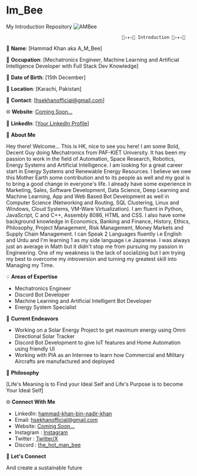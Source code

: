 # Im_Bee
My Introduction Repository
![AMBee](https://github.com/Hammad-Khan-aka-Ansar-Malik/Im_Bee/assets/59333482/a0d6e49d-f249-46e8-88f1-80446b8b005a)

                                                🌟✧✦✧🌟 Introduction 🌟✧✦✧🌟
📜 **Name**: [Hammad Khan aka A_M_Bee]

🏢 **Occupation**: [Mechatronics Engineer, Machine Learning and Artificial Intelligence Developer with Full Stack Dev Knowledge]

📆 **Date of Birth**: [15th December]

📍 **Location**: [Karachi, Pakistan]

📧 **Contact**: [hsekhanofficial@gmail.com]

🌐 **Website**: [Coming Soon...](https://the-hot-man-bee.carrd.co/)

📱 **LinkedIn**: [[Your LinkedIn Profile](https://pk.linkedin.com/in/hammad-khan-bin-nadir-khan)]

📖 **About Me**

Hey there! Welcome... This is HK, nice to see you here!
I am some Bold, Decent Guy doing Mechatronics from PAF-KIET University. It has been my passion to work in the field of Automation, Space Research, Robotics, Energy Systems and Artificial Intelligence.
I am looking for a great career start in Energy Systems and Renewable Energy Resources. I believe we owe this Mother Earth some contribution and to its people as well and my goal is to bring a good change in everyone's life.
I already have some experience in Marketing, Sales, Software Development, Data Science, Deep Learning and Machine Learning, App and Web Based Bot Development as well in Computer Science (Networking and Routing, SQL Clustering, Linux and Windows, Cloud Systems, VM-Ware Virtualization). I am fluent in Python, JavaScript, C and C++, Assembly 8086, HTML and CSS. I also have some background knowledge in Economics, Banking and Finance, History, Ethics, Philosophy, Project Management, Risk Management, Money Markets and Supply Chain Management.
I can Speak 2 Languages fluently i.e English and Urdu and I'm learning 1 as my side language i.e Japanese. I was always just an average in Math but it didn't stop me from pursuing my passion in Engineering. One of my weakness is the lack of socializing but I am trying my best to overcome my introversion and turning my greatest skill into Managing my Time.

💡 **Areas of Expertise**

- Mechatronics Engineer
- Discord Bot Developer
- Machine Learning and Artificial Intelligent Bot Developer
- Energy System Specialist

🌱 **Current Endeavors**

- Working on a Solar Energy Project to get maximum energy using Omni Directional Solar Tracker
- Discord Bot Development to give IoT features and Home Automation using friendly UI
- Working with PIA as an Internee to learn how Commercial and Military Aircrafts are manufactured and deployed

🌟 **Philosophy**

[Life's Meaning is to Find your Ideal Self and Life's Purpose is to become Your Ideal Self]

🌐 **Connect With Me**

- LinkedIn: [hammad-khan-bin-nadir-khan](https://pk.linkedin.com/in/hammad-khan-bin-nadir-khan)
- Email: hsekhanofficial@gmail.com
- Website: [Coming Soon...](https://the-hot-man-bee.carrd.co/)
- Instagram : [Instagram](https://www.instagram.com/the_hot_man_bee/)
- Twitter : [Twitter/X](https://twitter.com/A_M_Bee?t=WgsRD24u0HeSJs9D38KkBw&s=09)
- Discord : [the_hot_man_bee](https://discord.gg/wkJnFDjK9a)

📣 **Let's Connect**

And create a sustainable future

